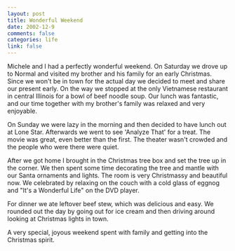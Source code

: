 ```yaml
--- 
layout: post
title: Wonderful Weekend
date: 2002-12-9
comments: false
categories: life
link: false
---
```

Michele and I had a perfectly wonderful weekend. On Saturday we drove up to Normal and visited my brother and his family for an early Christmas. Since we won't be in town for the actual day we decided to meet and share our present early. On the way we stopped at the only Vietnamese restaurant in central Illinois for a bowl of beef noodle soup. Our lunch was fantastic, and our time together with my brother's family was relaxed and very enjoyable.

On Sunday we were lazy in the morning and then decided to have lunch out at Lone Star. Afterwards we went to see 'Analyze That' for a treat. The movie was great, even better than the first. The theater wasn't crowded and the people who were there were quiet.

After we got home I brought in the Christmas tree box and set the tree up in the corner. We then spent some time decorating the tree and mantle with our Santa ornaments and lights. The room is very Christmassy and beautiful now. We celebrated by relaxing on the couch with a cold glass of eggnog and "It's a Wonderful Life" on the DVD player.

For dinner we ate leftover beef stew, which was delicious and easy. We rounded out the day by going out for ice cream and then driving around looking at Christmas lights in town.

A very special, joyous weekend spent with family and getting into the Christmas spirit.

